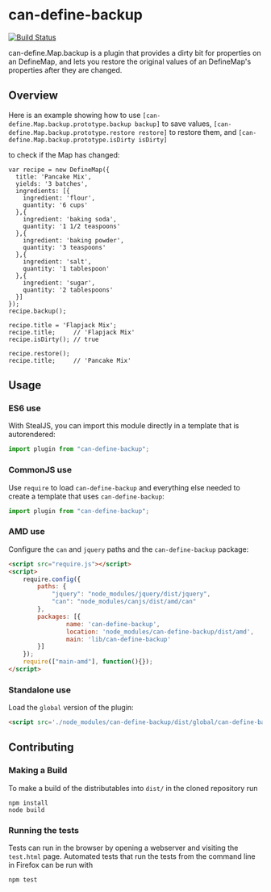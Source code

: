 # can-define-backup


[![Build Status](https://travis-ci.org/canjs/can-define-backup.png?branch=master)](https://travis-ci.org/canjs/can-define-backup)

can-define.Map.backup is a plugin that provides a dirty bit for properties on an DefineMap,
and lets you restore the original values of an DefineMap's properties after they are changed.

## Overview

Here is an example showing how to use `[can-define.Map.backup.prototype.backup backup]` to save values,
`[can-define.Map.backup.prototype.restore restore]` to restore them, and `[can-define.Map.backup.prototype.isDirty isDirty]`

to check if the Map has changed:

```
var recipe = new DefineMap({
  title: 'Pancake Mix',
  yields: '3 batches',
  ingredients: [{
    ingredient: 'flour',
    quantity: '6 cups'
  },{
    ingredient: 'baking soda',
    quantity: '1 1/2 teaspoons'
  },{
    ingredient: 'baking powder',
    quantity: '3 teaspoons'
  },{
    ingredient: 'salt',
    quantity: '1 tablespoon'
  },{
    ingredient: 'sugar',
    quantity: '2 tablespoons'
  }]
});
recipe.backup();

recipe.title = 'Flapjack Mix';
recipe.title;     // 'Flapjack Mix'
recipe.isDirty(); // true

recipe.restore();
recipe.title;     // 'Pancake Mix'
```

## Usage

### ES6 use

With StealJS, you can import this module directly in a template that is autorendered:

```js
import plugin from "can-define-backup";
```

### CommonJS use

Use `require` to load `can-define-backup` and everything else
needed to create a template that uses `can-define-backup`:

```js
import plugin from "can-define-backup";
```

### AMD use

Configure the `can` and `jquery` paths and the `can-define-backup` package:

```html
<script src="require.js"></script>
<script>
	require.config({
	    paths: {
	        "jquery": "node_modules/jquery/dist/jquery",
	        "can": "node_modules/canjs/dist/amd/can"
	    },
	    packages: [{
		    	name: 'can-define-backup',
		    	location: 'node_modules/can-define-backup/dist/amd',
		    	main: 'lib/can-define-backup'
	    }]
	});
	require(["main-amd"], function(){});
</script>
```

### Standalone use

Load the `global` version of the plugin:

```html
<script src='./node_modules/can-define-backup/dist/global/can-define-backup.js'></script>
```

## Contributing

### Making a Build

To make a build of the distributables into `dist/` in the cloned repository run

```
npm install
node build
```

### Running the tests

Tests can run in the browser by opening a webserver and visiting the `test.html` page.
Automated tests that run the tests from the command line in Firefox can be run with

```
npm test
```
